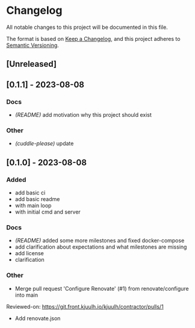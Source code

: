 # Changelog
All notable changes to this project will be documented in this file.

The format is based on [Keep a Changelog](https://keepachangelog.com/en/1.0.0/),
and this project adheres to [Semantic Versioning](https://semver.org/spec/v2.0.0.html).

## [Unreleased]

## [0.1.1] - 2023-08-08

### Docs
- *(README)* add motivation why this project should exist

### Other
- *(cuddle-please)* update

## [0.1.0] - 2023-08-08

### Added
- add basic ci
- add basic readme
- with main loop
- with initial cmd and server

### Docs
- *(README)* added some more milestones and fixed docker-compose
- add clarification about expectations and what milestones are missing
- add license
- clarification

### Other
- Merge pull request 'Configure Renovate' (#1) from renovate/configure into main

Reviewed-on: https://git.front.kjuulh.io/kjuulh/contractor/pulls/1

- Add renovate.json

